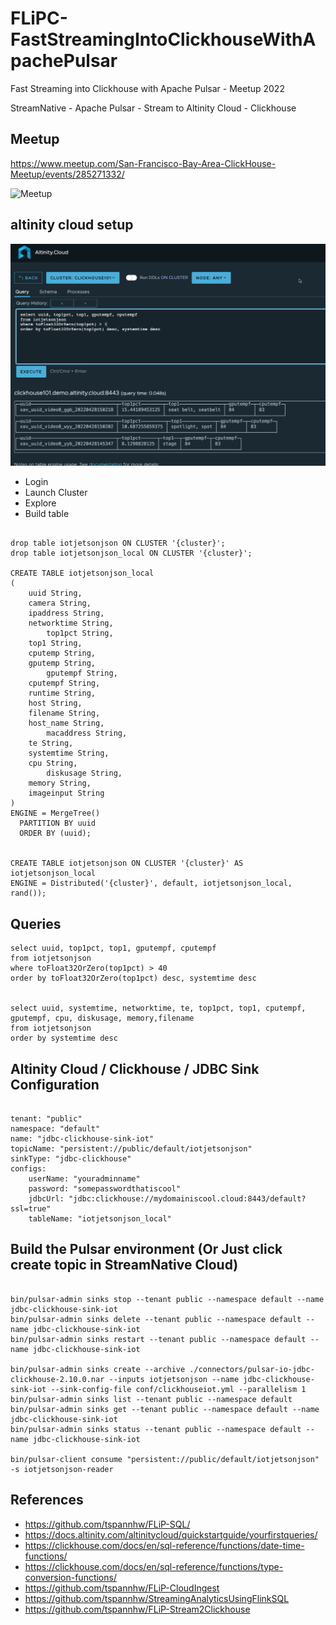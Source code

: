 # FLiPC-FastStreamingIntoClickhouseWithApachePulsar

Fast Streaming into Clickhouse with Apache Pulsar - Meetup 2022

StreamNative - Apache Pulsar - Stream to Altinity Cloud - Clickhouse

## Meetup

https://www.meetup.com/San-Francisco-Bay-Area-ClickHouse-Meetup/events/285271332/

![Meetup](https://www.meetup.com/_next/image/?url=https%3A%2F%2Fsecure-content.meetupstatic.com%2Fimages%2Fclassic-events%2F501649071%2F676x380.webp&w=3840&q=75)

## altinity cloud setup


![Clickhouse](https://github.com/tspannhw/FLiPC-FastStreamingIntoClickhouseWithApachePulsar/blob/main/altinityClickhouse.jpg?raw=true)

* Login
* Launch Cluster
* Explore
* Build table

```

drop table iotjetsonjson ON CLUSTER '{cluster}';
drop table iotjetsonjson_local ON CLUSTER '{cluster}';

CREATE TABLE iotjetsonjson_local
(
	uuid String, 
	camera String,
	ipaddress String,  
	networktime String, 
        top1pct String, 
	top1 String, 
	cputemp String, 
	gputemp String,
        gputempf String,
	cputempf String, 
	runtime String,
	host String,
	filename String,  
	host_name String, 
        macaddress String, 
	te String, 
	systemtime String,
	cpu String,
        diskusage String,
	memory String, 
	imageinput String
)
ENGINE = MergeTree()
  PARTITION BY uuid
  ORDER BY (uuid);
  
  
CREATE TABLE iotjetsonjson ON CLUSTER '{cluster}' AS iotjetsonjson_local
ENGINE = Distributed('{cluster}', default, iotjetsonjson_local, rand());

```

## Queries

```
select uuid, top1pct, top1, gputempf, cputempf
from iotjetsonjson
where toFloat32OrZero(top1pct) > 40
order by toFloat32OrZero(top1pct) desc, systemtime desc


select uuid, systemtime, networktime, te, top1pct, top1, cputempf, gputempf, cpu, diskusage, memory,filename
from iotjetsonjson 
order by systemtime desc

```

## Altinity Cloud / Clickhouse / JDBC Sink Configuration

```

tenant: "public"
namespace: "default"
name: "jdbc-clickhouse-sink-iot"
topicName: "persistent://public/default/iotjetsonjson"
sinkType: "jdbc-clickhouse"
configs:
    userName: "youradminname"
    password: "somepasswordthatiscool"
    jdbcUrl: "jdbc:clickhouse://mydomainiscool.cloud:8443/default?ssl=true"
    tableName: "iotjetsonjson_local"

```

## Build the Pulsar environment (Or Just click create topic in StreamNative Cloud)

```

bin/pulsar-admin sinks stop --tenant public --namespace default --name jdbc-clickhouse-sink-iot
bin/pulsar-admin sinks delete --tenant public --namespace default --name jdbc-clickhouse-sink-iot
bin/pulsar-admin sinks restart --tenant public --namespace default --name jdbc-clickhouse-sink-iot

bin/pulsar-admin sinks create --archive ./connectors/pulsar-io-jdbc-clickhouse-2.10.0.nar --inputs iotjetsonjson --name jdbc-clickhouse-sink-iot --sink-config-file conf/clickhouseiot.yml --parallelism 1
bin/pulsar-admin sinks list --tenant public --namespace default
bin/pulsar-admin sinks get --tenant public --namespace default --name jdbc-clickhouse-sink-iot
bin/pulsar-admin sinks status --tenant public --namespace default --name jdbc-clickhouse-sink-iot

bin/pulsar-client consume "persistent://public/default/iotjetsonjson" -s iotjetsonjson-reader

```


## References

* https://github.com/tspannhw/FLiP-SQL/
* https://docs.altinity.com/altinitycloud/quickstartguide/yourfirstqueries/
* https://clickhouse.com/docs/en/sql-reference/functions/date-time-functions/
* https://clickhouse.com/docs/en/sql-reference/functions/type-conversion-functions/
* https://github.com/tspannhw/FLiP-CloudIngest
* https://github.com/tspannhw/StreamingAnalyticsUsingFlinkSQL
* https://github.com/tspannhw/FLiP-Stream2Clickhouse
